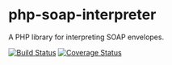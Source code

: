 # php-soap-interpreter
A PHP library for interpreting SOAP envelopes.

[![Build Status](https://travis-ci.org/meng-tian/php-soap-interpreter.svg?branch=master)](https://travis-ci.org/meng-tian/php-soap-interpreter)
[![Coverage Status](https://coveralls.io/repos/github/meng-tian/php-soap-interpreter/badge.svg?branch=master)](https://coveralls.io/github/meng-tian/php-soap-interpreter?branch=master)
